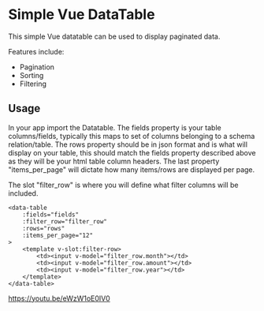 # Simple Vue DataTable

This simple Vue datatable can be used to display paginated data. 

Features include:

* Pagination
* Sorting
* Filtering


## Usage

In your app import the Datatable. The fields property is your table columns/fields, typically this maps to set of columns belonging to a schema relation/table. The rows property should be in json format and is what will display on your table, this should match the fields property described above as they will be your html table  column headers. The last property "items_per_page" will dictate how many items/rows are displayed per page.

The slot "filter_row" is where you will define what filter columns will be included.

```
<data-table
	:fields="fields"
	:filter_row="filter_row"
	:rows="rows"
	:items_per_page="12"
>
	<template v-slot:filter-row>
		<td><input v-model="filter_row.month"></td>
		<td><input v-model="filter_row.amount"></td>
		<td><input v-model="filter_row.year"></td>
	</template>
</data-table>
```
https://youtu.be/eWzW1oE0IV0
